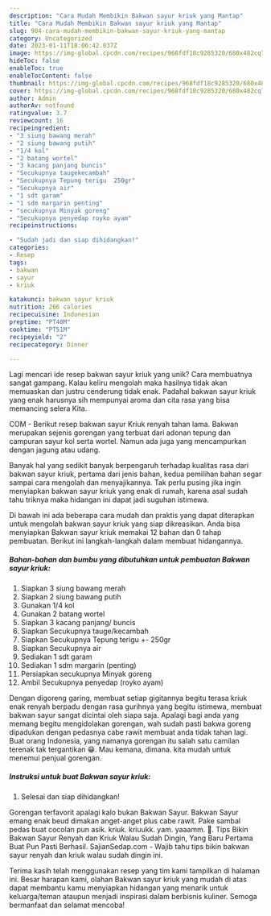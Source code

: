 ```yaml
---
description: "Cara Mudah Membikin Bakwan sayur kriuk yang Mantap"
title: "Cara Mudah Membikin Bakwan sayur kriuk yang Mantap"
slug: 904-cara-mudah-membikin-bakwan-sayur-kriuk-yang-mantap
category: Uncategorized
date: 2023-01-11T18:06:42.037Z
image: https://img-global.cpcdn.com/recipes/968fdf18c9285320/680x482cq70/bakwan-sayur-kriuk-foto-resep-utama.jpg
hideToc: false
enableToc: true
enableTocContent: false
thumbnail: https://img-global.cpcdn.com/recipes/968fdf18c9285320/680x482cq70/bakwan-sayur-kriuk-foto-resep-utama.jpg
cover: https://img-global.cpcdn.com/recipes/968fdf18c9285320/680x482cq70/bakwan-sayur-kriuk-foto-resep-utama.jpg
author: Admin
authorAv: notfound
ratingvalue: 3.7
reviewcount: 16
recipeingredient:
- "3 siung bawang merah"
- "2 siung bawang putih"
- "1/4 kol"
- "2 batang wortel"
- "3 kacang panjang buncis"
- "Secukupnya taugekecambah"
- "Secukupnya Tepung terigu  250gr"
- "Secukupnya air"
- "1 sdt garam"
- "1 sdm margarin penting"
- "secukupnya Minyak goreng"
- "Secukupnya penyedap royko ayam"
recipeinstructions:

- "Sudah jadi dan siap dihidangkan!"
categories:
- Resep
tags:
- bakwan
- sayur
- kriuk

katakunci: bakwan sayur kriuk 
nutrition: 266 calories
recipecuisine: Indonesian
preptime: "PT40M"
cooktime: "PT51M"
recipeyield: "2"
recipecategory: Dinner

---
```





Lagi mencari ide resep bakwan sayur kriuk yang unik? Cara membuatnya sangat gampang. Kalau keliru mengolah maka hasilnya tidak akan memuaskan dan justru cenderung tidak enak. Padahal bakwan sayur kriuk yang enak harusnya sih mempunyai aroma dan cita rasa yang bisa memancing selera Kita.





COM - Berikut resep bakwan sayur Kriuk renyah tahan lama. Bakwan merupakan sejenis gorengan yang terbuat dari adonan tepung dan campuran sayur kol serta wortel. Namun ada juga yang mencampurkan dengan jagung atau udang.

Banyak hal yang sedikit banyak berpengaruh terhadap kualitas rasa dari bakwan sayur kriuk, pertama dari jenis bahan, kedua pemilihan bahan segar sampai cara mengolah dan menyajikannya. Tak perlu pusing jika ingin menyiapkan bakwan sayur kriuk yang enak di rumah, karena asal sudah tahu triknya maka hidangan ini dapat jadi suguhan istimewa.






Di bawah ini ada beberapa cara mudah dan praktis yang dapat diterapkan untuk mengolah bakwan sayur kriuk yang siap dikreasikan. Anda bisa menyiapkan Bakwan sayur kriuk memakai 12 bahan dan 0 tahap pembuatan. Berikut ini langkah-langkah dalam membuat hidangannya.

<!--inarticleads1-->

##### Bahan-bahan dan bumbu yang dibutuhkan untuk pembuatan Bakwan sayur kriuk:

1. Siapkan 3 siung bawang merah
1. Siapkan 2 siung bawang putih
1. Gunakan 1/4 kol
1. Gunakan 2 batang wortel
1. Siapkan 3 kacang panjang/ buncis
1. Siapkan Secukupnya tauge/kecambah
1. Siapkan Secukupnya Tepung terigu +- 250gr
1. Siapkan Secukupnya air
1. Sediakan 1 sdt garam
1. Sediakan 1 sdm margarin (penting)
1. Persiapkan secukupnya Minyak goreng
1. Ambil Secukupnya penyedap (royko ayam)


Dengan digoreng garing, membuat setiap gigitannya begitu terasa kriuk enak renyah berpadu dengan rasa gurihnya yang begitu istimewa, membuat bakwan sayur sangat dicintai oleh siapa saja. Apalagi bagi anda yang memang begitu mengidolakan gorengan, wah sudah pasti bakwa goreng dipadukan dengan pedasnya cabe rawit membuat anda tidak tahan lagi. Buat orang Indonesia, yang namanya gorengan itu salah satu camilan terenak tak tergantikan 😁. Mau kemana, dimana. kita mudah untuk menemui penjual gorengan. 

<!--inarticleads2-->

##### Instruksi untuk buat Bakwan sayur kriuk:


1. Selesai dan siap dihidangkan!

Gorengan terfavorit apalagi kalo bukan Bakwan Sayur. Bakwan Sayur emang enak beud dimakan anget-anget plus cabe rawit. Pake sambal pedas buat cocolan pun asik. kriuk. kriuukk. yam. yaaamm. 🤤. Tips Bikin Bakwan Sayur Renyah dan Kriuk Walau Sudah Dingin, Yang Baru Pertama Buat Pun Pasti Berhasil. SajianSedap.com - Wajib tahu tips bikin bakwan sayur renyah dan kriuk walau sudah dingin ini. 

Terima kasih telah menggunakan resep yang tim kami tampilkan di halaman ini. Besar harapan kami, olahan Bakwan sayur kriuk yang mudah di atas dapat membantu kamu menyiapkan hidangan yang menarik untuk keluarga/teman ataupun menjadi inspirasi dalam berbisnis kuliner. Semoga bermanfaat dan selamat mencoba!
